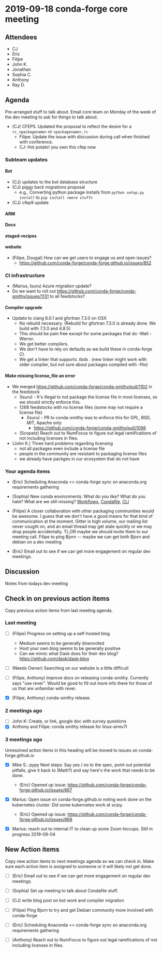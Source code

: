 # 2019-09-18 conda-forge core meeting 

## Attendees
* CJ
* Eric
* Filipe
* John K.
* Jonathan
* Sophia C.
* Anthony
* Ray D.

## Agenda
Pre-arranged stuff to talk about. 
Email core team on Monday of the week of the dev meeting to ask for things to talk about.

* (CJ) CFEP5. Updated the proposal to reflect the desire for a `rc_<packagename>` or `<packagename>_rc`
    * Filipe: Update the issue with discussion during call when finished with conference.
    * CJ: Hot potato! you own this cfep now

### Subteam updates

#### Bot

* (CJ) updates to the bot database structure
* (CJ) piggy back migrations proposal
    * e.g., Converting python package installs from `python setup.py install` to `pip install <more stuff>`
* (CJ) cfep9 update

#### ARM

#### Docs

#### staged-recipes

#### website
* (Filipe, Dougal) How can we get users to engage us and open issues?
    * https://github.com/conda-forge/conda-forge.github.io/issues/852

### CI infrastructure
* (Marius, Isuru) Azure migration update?
* Do we want to roll out https://github.com/conda-forge/conda-smithy/issues/1131 to all feedstocks?

#### Compiler upgrade
* Update to clang 8.0.1 and gfortran 7.3.0 on OSX
    * No rebuild necessary. (Rebuild for gfortran 7.3.0 is already done. We build with 7.3.0 and 4.8.5)
    * This should be pain free except for some packages that do -Wall -Werror.
    * We get better compilers.
    * We don't have to rely on defaults as we build these in conda-forge CI.
    * We get a linker that supports .tbds .
      (new linker might work with older compiler, but not sure about packages compiled with -flto)

#### Make missing license_file an error
* We merged https://github.com/conda-forge/conda-smithy/pull/1102 in the feedstock
    * (Isuru) - It's illegal to not package the license file in most licenses, so we should strictly enforce this.
    * 1268 feedstocks with no license files (some may not require a license file)
        * (Isuru) - PR to conda-smithy was to enforce this for GPL, BSD, MIT, Apache only
            * https://github.com/conda-forge/conda-smithy/pull/1098
    * (Scopatz) Reach out to NumFocus to figure out legal ramifications of not including licenses in files.
* (John K.) Three hard problems regarding licensing
    * not all packages even include a license file
    * people in the community are resistant to packaging license files
    * we already have packges in our ecosystem that do not have 

### Your agenda items
* (Eric) Scheduling Anaconda <> conda-forge sync on anaconda.org requirements gathering
* (Sophia) New conda environments. What do you like? What do you hate? What are we still missing? [Workflows](https://docs.google.com/document/d/1-XNmPJJ0XqNW5CZm7nHwCzOSOs3PdiuOCUmJ8Yuimz0/edit?usp=sharing), [Condafile](https://docs.google.com/document/d/1eV4fRezxHu2lg-foVRv2gq56KEbrnaA8J_14uX31ja0/edit?usp=sharing), [CLI](https://docs.google.com/document/d/17gum3j1DKcy2ygapP982879NAa7sM9ihLQ-sPOdzRVc/edit?usp=sharing)

* (Filipe) A closer collaboration with other packaging communities would be awesome. I guess that we don't have a good means for that kind of communication at the moment. Gitter is high volume, our mailing list never cought on, and an email thread may get stale quickly or we may drop people accidentally. TL;DR maybe we should invite them to our meeting call. Filipe to ping Bjorn -- maybe we can get both Bjorn and debian on a dev meeting

* (Eric) Email out to see if we can get more engagement on regular dev meetings. 

## Discussion
Notes from todays dev meeting 



## Check in on previous action items
Copy previous action items from last meeting agenda.

### Last meeting
* [ ] (Filipe) Progress on setting up a self-hosted blog
    * Medium seems to be generally downvoted
    * Host your own blog seems to be generally positive
    * Can we mimic what Dask does for their dev blog? https://github.com/dask/dask-blog
* [ ] (Needs Owner) Searching on our website is a little difficult
* [ ] (Filipe, Anthony) Improve docs on releasing conda-smithy. Currently says "use rever". Would be good to fill out more info there for those of us that are unfamiliar with rever.

* [x] (Filipe, Anthony) conda-smithy release.

### 2 meetings ago
* [ ] John K: Create, or link, google doc with survey questions 
* [x] Anthony and Filipe: conda smithy release for linux-armv7l

### 3 meetings ago 
Unresolved action items in this heading will be moved to issues on conda-forge.github.io
* [x] Mike S.:  pypy Next steps: Say yes / no to the spec, point out potential pitfalls, give it back to (Matti?) and say here's the work that needs to be done.
    * (Eric) Opened up issue: https://github.com/conda-forge/conda-forge.github.io/issues/867
* [x] Marius: Open issue on conda-forge.github.io noting work done on the kubernetes cluster. Did some kubernetes work at scipy.
    * (Eric) Opened up issue: https://github.com/conda-forge/conda-forge.github.io/issues/868
* [x] Marius: reach out to internal IT to clean up some Zoom hiccups. Still in progress 2019-09-04



## New Action items
Copy new action items to next meetings agenda so we can check in. 
Make sure each action item is assigned to someone or it will likely not get done.
* [ ] (Eric) Email out to see if we can get more engagement on regular dev meetings. 
* [ ] (Sophia) Set up meeting to talk about Condafile stuff.
* [ ] (CJ) write blog post on bot work and compiler migration
* [ ] (Filipe) Ping Bjorn to try and get Debian community more involved with conda-forge
* [ ] (Eric) Scheduling Anaconda <> conda-forge sync on anaconda.org requirements gathering
* [ ] (Anthony) Reach out to NumFocus to figure out legal ramifications of not including licenses in files.

